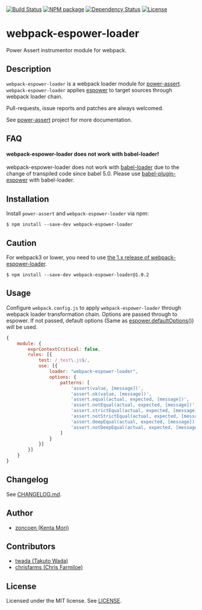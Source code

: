 [![Build Status][travis-image]][travis-url]
[![NPM package][npm-image]][npm-url]
[![Dependency Status][depstat-image]][depstat-url]
[![License][license-image]][license-url]

# webpack-espower-loader

Power Assert instrumentor module for webpack.

## Description

`webpack-espower-loader` is a webpack loader module for [power-assert](https://github.com/power-assert-js/power-assert).
`webpack-espower-loader` applies [espower](http://github.com/power-assert-js/espower) to target sources through webpack loader chain.

Pull-requests, issue reports and patches are always welcomed.

See [power-assert](https://github.com/power-assert-js/power-assert) project for more documentation.

## FAQ

#### webpack-espower-loader does not work with babel-loader!

webpack-espower-loader does not work with [babel-loader](https://github.com/babel/babel-loader) due to the change of transpiled code since babel 5.0. Please use [babel-plugin-espower](https://github.com/power-assert-js/babel-plugin-espower) with babel-loader.


## Installation

Install `power-assert` and `webpack-espower-loader` via npm:

```console
$ npm install --save-dev webpack-espower-loader
```

## Caution

For webpack3 or lower, you need to use [the 1.x release of webpack-espower-loader](https://github.com/power-assert-js/webpack-espower-loader/tree/1.x).

```
$ npm install --save-dev webpack-espower-loader@1.0.2
```

## Usage

Configure `webpack.config.js` to apply `webpack-espower-loader` through webpack loader transformation chain. Options are passed through to espower.
If not passed, default options (Same as [espower.defaultOptions()](https://github.com/power-assert-js/espower#var-options--espowerdefaultoptions)) will be used.

```js
{
    module: {
        exprContextCritical: false,
        rules: [{
            test: /_test\.js$/,
            use: [{
                loader: "webpack-espower-loader",
                options: {
                    patterns: [
                        'assert(value, [message])',
                        'assert.ok(value, [message])',
                        'assert.equal(actual, expected, [message])',
                        'assert.notEqual(actual, expected, [message])',
                        'assert.strictEqual(actual, expected, [message])',
                        'assert.notStrictEqual(actual, expected, [message])',
                        'assert.deepEqual(actual, expected, [message])',
                        'assert.notDeepEqual(actual, expected, [message])'
                    ]
                }
            }]
        }]
    }
}
```

## Changelog

See [CHANGELOG.md](https://github.com/power-assert-js/webpack-espower-loader/blob/master/CHANGELOG.md).

## Author

* [zoncoen (Kenta Mori)](https://github.com/zoncoen)

## Contributors

* [twada (Takuto Wada)](https://github.com/twada)
* [chrisfarms (Chris Farmiloe)](https://github.com/chrisfarms)

## License

Licensed under the MIT license. See [LICENSE](https://github.com/power-assert-js/webpack-espower-loader/blob/master/LICENSE).

[travis-url]: https://travis-ci.org/power-assert-js/webpack-espower-loader
[travis-image]: https://secure.travis-ci.org/power-assert-js/webpack-espower-loader.svg?branch=master

[npm-url]: https://npmjs.org/package/webpack-espower-loader
[npm-image]: https://badge.fury.io/js/webpack-espower-loader.svg

[depstat-url]: https://gemnasium.com/power-assert-js/webpack-espower-loader
[depstat-image]: https://gemnasium.com/power-assert-js/webpack-espower-loader.svg

[license-url]: https://github.com/power-assert-js/webpack-espower-loader/blob/master/LICENSE
[license-image]: http://img.shields.io/badge/license-MIT-brightgreen.svg?style=flat
